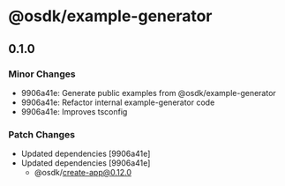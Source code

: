 # @osdk/example-generator

## 0.1.0

### Minor Changes

- 9906a41e: Generate public examples from @osdk/example-generator
- 9906a41e: Refactor internal example-generator code
- 9906a41e: Improves tsconfig

### Patch Changes

- Updated dependencies [9906a41e]
- Updated dependencies [9906a41e]
  - @osdk/create-app@0.12.0
